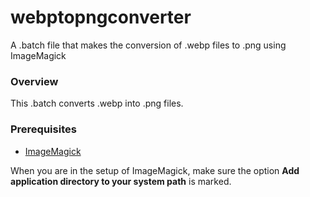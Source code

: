 # webptopngconverter
A .batch file that makes the conversion of .webp files to .png using ImageMagick

### Overview

This .batch converts .webp into .png files.

### Prerequisites

- [ImageMagick](https://imagemagick.org/script/download.php#windows)

When you are in the setup of ImageMagick, make sure the option **Add application directory to your system path** is marked.
